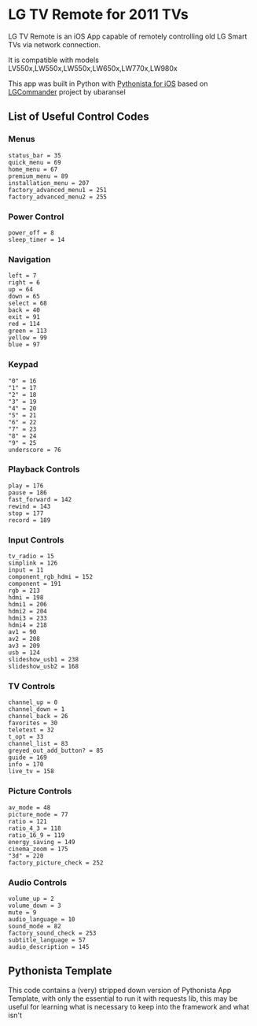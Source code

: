 # LG TV Remote for 2011 TVs

LG TV Remote is an iOS App capable of remotely controlling old LG Smart TVs via network connection.

It is compatible with models LV550x,LW550x,LW550x,LW650x,LW770x,LW980x

This app was built in Python with [Pythonista for iOS](http://omz-software.com/pythonista) based on [LGCommander](https://github.com/ubaransel/lgcommander) project by ubaransel

## List of Useful Control Codes

### Menus
	status_bar = 35
	quick_menu = 69
	home_menu = 67
	premium_menu = 89
	installation_menu = 207
	factory_advanced_menu1 = 251
	factory_advanced_menu2 = 255

### Power Control
	power_off = 8
	sleep_timer = 14

### Navigation
	left = 7
	right = 6
	up = 64
	down = 65
	select = 68
	back = 40
	exit = 91
	red = 114
	green = 113
	yellow = 99
	blue = 97

### Keypad
	"0" = 16
	"1" = 17
	"2" = 18
	"3" = 19
	"4" = 20
	"5" = 21
	"6" = 22
	"7" = 23
	"8" = 24
	"9" = 25
	underscore = 76

### Playback Controls
	play = 176
	pause = 186
	fast_forward = 142
	rewind = 143
	stop = 177
	record = 189

### Input Controls
	tv_radio = 15
	simplink = 126
	input = 11
	component_rgb_hdmi = 152
	component = 191
	rgb = 213
	hdmi = 198
	hdmi1 = 206
	hdmi2 = 204
	hdmi3 = 233
	hdmi4 = 218
	av1 = 90
	av2 = 208
	av3 = 209
	usb = 124
	slideshow_usb1 = 238
	slideshow_usb2 = 168

### TV Controls
	channel_up = 0
	channel_down = 1
	channel_back = 26
	favorites = 30
	teletext = 32
	t_opt = 33
	channel_list = 83
	greyed_out_add_button? = 85
	guide = 169
	info = 170
	live_tv = 158

### Picture Controls
	av_mode = 48
	picture_mode = 77
	ratio = 121
	ratio_4_3 = 118
	ratio_16_9 = 119
	energy_saving = 149
	cinema_zoom = 175
	"3d" = 220
	factory_picture_check = 252

### Audio Controls
	volume_up = 2
	volume_down = 3
	mute = 9
	audio_language = 10
	sound_mode = 82
	factory_sound_check = 253
	subtitle_language = 57
	audio_description = 145

## Pythonista Template

This code contains a (very) stripped down version of Pythonista App Template, with only the essential to run it with requests lib, this may be useful for learning what is necessary to keep into the framework and what isn't


